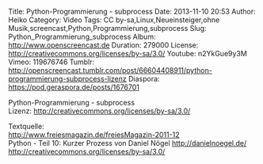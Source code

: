 Title: Python-Programmierung - subprocess
Date: 2013-11-10 20:53
Author: Heiko
Category: Video
Tags: CC by-sa,Linux,Neueinsteiger,ohne Musik,screencast,Python,Programmierung,subprocess
Slug: Python_Programmierung_subprocess
Album: http://www.openscreencast.de
Duration: 279000
License: http://creativecommons.org/licenses/by-sa/3.0/
Youtube: n2YkGue9y3M
Vimeo: 119676746
Tumblr: http://openscreencast.tumblr.com/post/66604408911/python-programmierung-subprocess-lizenz
Diaspora: https://pod.geraspora.de/posts/1676701

Python-Programmierung - subprocess  
Lizenz: <http://creativecommons.org/licenses/by-sa/3.0/>  
  
Textquelle:  
<http://www.freiesmagazin.de/freiesMagazin-2011-12>  
Python - Teil 10: Kurzer Prozess von Daniel Nögel <http://danielnoegel.de/>  
<http://creativecommons.org/licenses/by-sa/3.0/>

